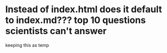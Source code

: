 # Instead of index.html does it default to index.md??? top 10 questions scientists can't answer
keeping this as temp